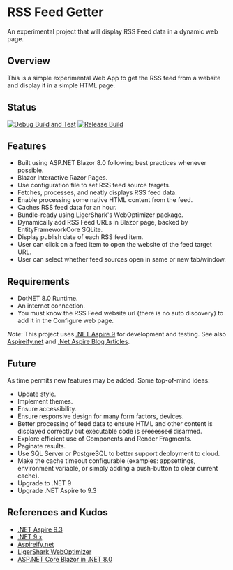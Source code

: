 # RSS Feed Getter

An experimental project that will display RSS Feed data in a dynamic web page.

## Overview

This is a simple experimental Web App to get the RSS feed from a website and display it in a simple HTML page.

## Status

[![Debug Build and Test](https://github.com/nojronatron/ExploreRssFeed/actions/workflows/test.yml/badge.svg)](https://github.com/nojronatron/ExploreRssFeed/actions/workflows/test.yml)
[![Release Build](https://github.com/nojronatron/ExploreRssFeed/actions/workflows/build.yml/badge.svg)](https://github.com/nojronatron/ExploreRssFeed/actions/workflows/build.yml)

## Features

- Built using ASP.NET Blazor 8.0 following best practices whenever possible.
- Blazor Interactive Razor Pages.
- Use configuration file to set RSS feed source targets.
- Fetches, processes, and neatly displays RSS feed data.
- Enable processing some native HTML content from the feed.
- Caches RSS feed data for an hour.
- Bundle-ready using LigerShark's WebOptimizer package.
- Dynamically add RSS Feed URLs in Blazor page, backed by EntityFrameworkCore SQLite.
- Display publish date of each RSS feed item.
- User can click on a feed item to open the website of the feed target URL.
- User can select whether feed sources open in same or new tab/window.

## Requirements

- DotNET 8.0 Runtime.
- An internet connection.
- You must know the RSS Feed website url (there is no auto discovery) to add it in the Configure web page.

_Note_: This project uses [.NET Aspire 9](https://learn.microsoft.com/en-us/dotnet/aspire/get-started/aspire-overview) for development and testing. See also [Aspireify.net](https://aspireify.net/) and [.Net Aspire Blog Articles](https://devblogs.microsoft.com/dotnet/category/dotnet-aspire/).

## Future

As time permits new features may be added. Some top-of-mind ideas:

- Update style.
- Implement themes.
- Ensure accessibility.
- Ensure responsive design for many form factors, devices.
- Better processing of feed data to ensure HTML and other content is displayed correctly but executable code is ~~processed~~ disarmed.
- Explore efficient use of Components and Render Fragments.
- Paginate results.
- Use SQL Server or PostgreSQL to better support deployment to cloud.
- Make the cache timeout configurable (examples: appsettings, environment variable, or simply adding a push-button to clear current cache).
- Upgrade to .NET 9
- Upgrade .NET Aspire to 9.3

## References and Kudos

- [.NET Aspire 9.3](https://aspireify.net/a/250519/.net-aspire-9.3-is-here-and-enhanced-with-github-copilot)
- [.NET 9.x](https://learn.microsoft.com/en-us/dotnet/core/whats-new/dotnet-9/overview)
- [Aspireify.net](https://aspireify.net/)
- [LigerShark WebOptimizer](https://github.com/ligershark/WebOptimizer)
- [ASP.NET Core Blazor in .NET 8.0](https://learn.microsoft.com/en-us/aspnet/core/blazor/?view=aspnetcore-8.0)
